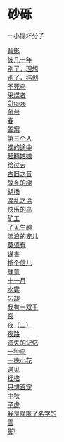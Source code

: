 # 砂砾

一小撮坏分子

[背影](aa9a9f07246847c48e91fb32465d1397.md)\
[彼几十年](598044d7bc26497b9081a879e75f1401.md)\
[别了，理想](f6d2661150d04cb0b2fbb38f654ab30e.md)\
[别了，纬创](b507db8718be41cc93782116511f523f.md)\
[不死鸟](a0ec62d06f2640b2a028916d21a98b94.md)\
[采煤者](c5bcac93106b4a5fab53854c55a41798.md)\
[Chaos](8cad830139d94bad839381c2d94db0d4.md)\
[窗台](aa567c847f6d4b3d87e24e2e11ebbd72.md)\
[春](fa67366bdd0645318ee43789357951c7.md)\
[答案](132ef7b846f54132a64ff6d7c7665f63.md)\
[第三个人](efcb46fc279748baabd63c4d33b76865.md)\
[蝶的途中](f5d9df8b70084ee1a4e8a12da6e6cba1.md)\
[赶鹅姑娘](b1f7506e6145463baa272ca04aeb2ddc.md)\
[给过去](a64487adeca0498a9359d1b8624e70bc.md)\
[古旧之音](2fae711c629844ba925f11de5a279fbf.md)\
[故乡的树](080e871c65174106a7f80f930497227e.md)\
[胡杨](f1bdd8eb08884f3cb4308c5e66b6a649.md)\
[混乱之治](20ed90f093a84ce4bb075bedcc8723fb.md)\
[快乐的鸟](ed2e376246f84ec0bfba504a9405d907.md)\
[矿工](80a46ebda1f14149bb23ed8c2770c4e1.md)\
[了无生趣](fdfa001cd7904c10ac7e2d2bcc5dd57b.md)\
[流浪的宠儿](9fe86a39176049a6bba9ce417231c63b.md)\
[莫须有](1479c1e530ac49b7b456dff666085047.md)\
[谋害](71a4d20194c446e6955ff29b4b5512fb.md)\
[捎个信儿](3da320c2ab7e47699166c3f46037fd04.md)\
[肆意](b33fdfce3818441fba31ca5ee1584856.md)\
[十一月](acf6e5f3f2cf45e1bcc22560038daeab.md)\
[水雾](94e477a1ac554ff1b3ee4f8a06f3cef8.md)\
[忘却](f562d253d40c417ca99a42d91e03c0bf.md)\
[我有一双手](6998f5f79f18428bbf2da070a8bf1181.md)\
[夜](0fa6fc0563184afd83d9aabec4134ab5.md)\
[夜（二）](d05519b34b464f8c9d4a270c3124249b.md)\
[夜路](a94bed65e73448f686b91de00ba73f73.md)\
[遗失的记忆](62f9a52e48c14082a4b626919f5cfe2b.md)\
[一种鸟](cfafa3b2ca9c4974a43dcece8b951220.md)\
[一株小花](3b9b3f5a2f4142d1b0a077d9fd18bc56.md)\
[遇见](56d11c12b5284185909bd4d1c7d4788c.md)\
[桎梏](874b419dc459486d9accdf0bac4eff48.md)\
[只想否定](81f6c51fc5874a1c8a2660644b8cff7e.md)\
[中秋](0482c88a99b244a7a0a28636d232319b.md)\
[子虚](915fb392e3db4e6f87908f78884266ef.md)\
[我是隐匿了名字的](f0d944c8a4e34920bde727b0f7e0d91d.md)\
[雪](168b8a215c0d4b25a989cf6cb035e5b6.md)\
[影](ec11f7f714c841929d86f68ba9042ae2.md)\
